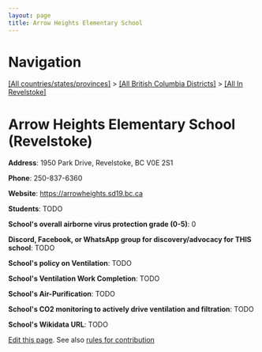 ```yaml
---
layout: page
title: Arrow Heights Elementary School
---
```

# Navigation

[[All countries/states/provinces]](../../..) > [[All British Columbia Districts]](../..) > [[All In Revelstoke]](..)

# Arrow Heights Elementary School (Revelstoke)

**Address**: 1950 Park Drive, Revelstoke, BC V0E 2S1

**Phone**: 250-837-6360

**Website**: <https://arrowheights.sd19.bc.ca>

**Students**: TODO

**School's overall airborne virus protection grade (0-5)**: 0

**Discord, Facebook, or WhatsApp group for discovery/advocacy for THIS school**: TODO

**School's policy on Ventilation**: TODO

**School's Ventilation Work Completion**: TODO

**School's Air-Purification**: TODO

**School's CO2 monitoring to actively drive ventilation and filtration**: TODO

**School's Wikidata URL**: TODO


[Edit this page](https://github.com/ventilate-schools/BC/edit/main/./Revelstoke/Arrow_Heights_Elementary_School.md). See also [rules for contribution](../../../contribution-rules/)